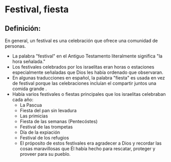 # Festival, fiesta

## Definición: 

En general, un festival es una celebración que ofrece una comunidad de personas.

* La palabra "festival" en el Antiguo Testamento literalmente significa "la hora señalada."
* Los festivales celebrados por los israelitas eran horas o estaciones especialmente señaladas que Dios les había ordenado que observaran.
* En algunas traducciones en español, la palabra "fiesta" es usada en vez de festival porque las celebraciones incluían el compartir juntos una comida grande .
* Había varios festivales o fiestas principales que los israelitas celebraban cada año:
  * La Pascua
  * Fiesta del pan sin levadura
  * Las primicias
  * Fiesta de las semanas (Pentecóstes)
  * Festival de las trompetas
  * Día de la expiación
  * Festival de los refugios
  * El próposito de estos festivales era agradecer a Dios y recordar las cosas maravillosas que Él había hecho para rescatar, proteger y proveer para su pueblo.

